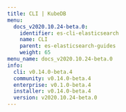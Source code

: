 ```yaml
---
title: CLI | KubeDB
menu:
  docs_v2020.10.24-beta.0:
    identifier: es-cli-elasticsearch
    name: CLI
    parent: es-elasticsearch-guides
    weight: 65
menu_name: docs_v2020.10.24-beta.0
info:
  cli: v0.14.0-beta.4
  community: v0.14.0-beta.4
  enterprise: v0.1.0-beta.4
  installer: v0.14.0-beta.4
  version: v2020.10.24-beta.0
---
```


